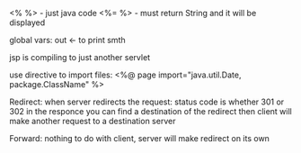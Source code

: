 <% %>  - just java code
<%= %> - must return String and it will be displayed

global vars:
out  <- to print smth

jsp is compiling to just another servlet


use directive to import files:
<%@ page import="java.util.Date, package.ClassName" %>



Redirect:
    when server redirects the request:
    status code is whether 301 or 302
    in the responce you can find a destination of the redirect
    then client will make another request to a destination server

Forward:
    nothing to do with client, server will make redirect on its own

    


